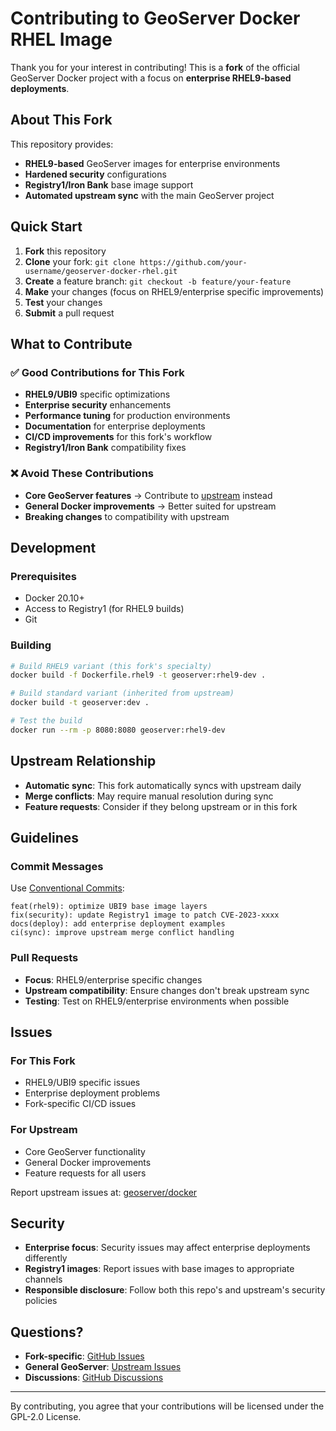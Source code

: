 # Contributing to GeoServer Docker RHEL Image

Thank you for your interest in contributing! This is a **fork** of the official GeoServer Docker project with a focus on **enterprise RHEL9-based deployments**.

## About This Fork

This repository provides:

- **RHEL9-based** GeoServer images for enterprise environments
- **Hardened security** configurations
- **Registry1/Iron Bank** base image support
- **Automated upstream sync** with the main GeoServer project

## Quick Start

1. **Fork** this repository
2. **Clone** your fork: `git clone https://github.com/your-username/geoserver-docker-rhel.git`
3. **Create** a feature branch: `git checkout -b feature/your-feature`
4. **Make** your changes (focus on RHEL9/enterprise specific improvements)
5. **Test** your changes
6. **Submit** a pull request

## What to Contribute

### ✅ Good Contributions for This Fork

- **RHEL9/UBI9** specific optimizations
- **Enterprise security** enhancements
- **Performance tuning** for production environments
- **Documentation** for enterprise deployments
- **CI/CD improvements** for this fork's workflow
- **Registry1/Iron Bank** compatibility fixes

### ❌ Avoid These Contributions

- **Core GeoServer features** → Contribute to [upstream](https://github.com/geoserver/docker) instead
- **General Docker improvements** → Better suited for upstream
- **Breaking changes** to compatibility with upstream

## Development

### Prerequisites

- Docker 20.10+
- Access to Registry1 (for RHEL9 builds)
- Git

### Building

```bash
# Build RHEL9 variant (this fork's specialty)
docker build -f Dockerfile.rhel9 -t geoserver:rhel9-dev .

# Build standard variant (inherited from upstream)
docker build -t geoserver:dev .

# Test the build
docker run --rm -p 8080:8080 geoserver:rhel9-dev
```

## Upstream Relationship

- **Automatic sync**: This fork automatically syncs with upstream daily
- **Merge conflicts**: May require manual resolution during sync
- **Feature requests**: Consider if they belong upstream or in this fork

## Guidelines

### Commit Messages

Use [Conventional Commits](https://www.conventionalcommits.org/):

```text
feat(rhel9): optimize UBI9 base image layers
fix(security): update Registry1 image to patch CVE-2023-xxxx
docs(deploy): add enterprise deployment examples
ci(sync): improve upstream merge conflict handling
```

### Pull Requests

- **Focus**: RHEL9/enterprise specific changes
- **Upstream compatibility**: Ensure changes don't break upstream sync
- **Testing**: Test on RHEL9/enterprise environments when possible

## Issues

### For This Fork

- RHEL9/UBI9 specific issues
- Enterprise deployment problems
- Fork-specific CI/CD issues

### For Upstream

- Core GeoServer functionality
- General Docker improvements
- Feature requests for all users

Report upstream issues at: [geoserver/docker](https://github.com/geoserver/docker/issues)

## Security

- **Enterprise focus**: Security issues may affect enterprise deployments differently
- **Registry1 images**: Report issues with base images to appropriate channels
- **Responsible disclosure**: Follow both this repo's and upstream's security policies

## Questions?

- **Fork-specific**: [GitHub Issues](https://github.com/drengskapur/geoserver-docker-rhel/issues)
- **General GeoServer**: [Upstream Issues](https://github.com/geoserver/docker/issues)
- **Discussions**: [GitHub Discussions](https://github.com/drengskapur/geoserver-docker-rhel/discussions)

---

By contributing, you agree that your contributions will be licensed under the GPL-2.0 License.
